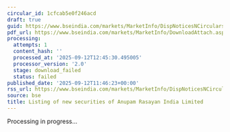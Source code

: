 ```yaml
---
circular_id: 1cfcab5e0f246acd
draft: true
guid: https://www.bseindia.com/markets/MarketInfo/DispNoticesNCirculars.aspx?Noticeid={C224B4AC-6D56-4CE6-8FD0-2D07E1AD1CA8}&noticeno=20250912-57&dt=09/12/2025&icount=57&totcount=84&flag=0
pdf_url: https://www.bseindia.com/markets/MarketInfo/DownloadAttach.aspx?id=20250912-57&attachedId=
processing:
  attempts: 1
  content_hash: ''
  processed_at: '2025-09-12T12:45:30.495005'
  processor_version: '2.0'
  stage: download_failed
  status: failed
published_date: '2025-09-12T11:46:23+00:00'
rss_url: https://www.bseindia.com/markets/MarketInfo/DispNoticesNCirculars.aspx?Noticeid={C224B4AC-6D56-4CE6-8FD0-2D07E1AD1CA8}&noticeno=20250912-57&dt=09/12/2025&icount=57&totcount=84&flag=0
source: bse
title: Listing of new securities of Anupam Rasayan India Limited
---
```


Processing in progress...